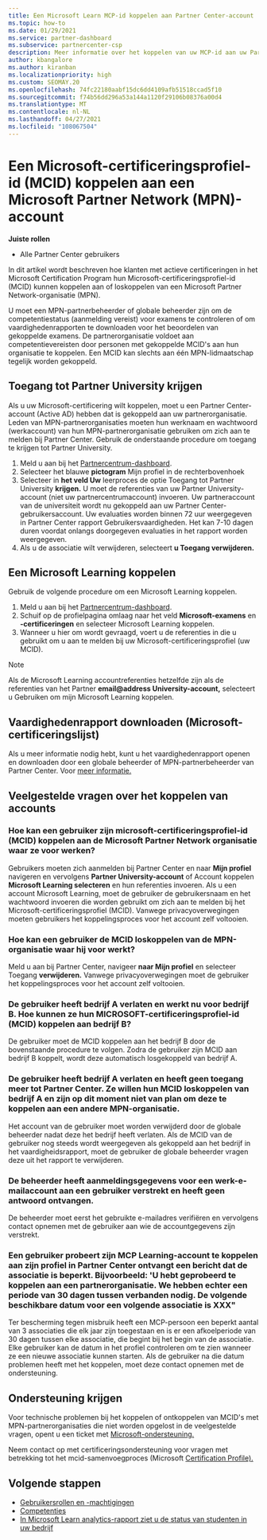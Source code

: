 ```yaml
---
title: Een Microsoft Learn MCP-id koppelen aan Partner Center-account
ms.topic: how-to
ms.date: 01/29/2021
ms.service: partner-dashboard
ms.subservice: partnercenter-csp
description: Meer informatie over het koppelen van uw MCP-id aan uw Partner Center-account, zodat uw bedrijf de trainings- en leertrajecten kan zien die u hebt gevolgd voor competenties.
author: kbangalore
ms.author: kiranban
ms.localizationpriority: high
ms.custom: SEOMAY.20
ms.openlocfilehash: 74fc22180aabf15dc6dd4109afb51518ccad5f10
ms.sourcegitcommit: f74b56dd296a53a144a1120f29106b08376a00d4
ms.translationtype: MT
ms.contentlocale: nl-NL
ms.lasthandoff: 04/27/2021
ms.locfileid: "108067504"
---
```

# <a name="link-or-unlink-a-microsoft-certification-profile-id-mcid-to-a-microsoft-partner-network-mpn-account"></a>Een Microsoft-certificeringsprofiel-id (MCID) koppelen aan een Microsoft Partner Network (MPN)-account

**Juiste rollen**

- Alle Partner Center gebruikers

In dit artikel wordt beschreven hoe klanten met actieve certificeringen in het Microsoft Certification Program hun Microsoft-certificeringsprofiel-id (MCID) kunnen koppelen aan of loskoppelen van een Microsoft Partner Network-organisatie (MPN).

U moet een MPN-partnerbeheerder of [](https://partner.microsoft.com/pcv/partnership/competencies) globale beheerder zijn om de competentiestatus (aanmelding vereist) voor examens te controleren of om vaardighedenrapporten te downloaden voor het beoordelen van gekoppelde examens. De partnerorganisatie voldoet aan competentievereisten door personen met gekoppelde MCID's aan hun organisatie te koppelen. Een MCID kan slechts aan één MPN-lidmaatschap tegelijk worden gekoppeld.

## <a name="get-partner-university-access"></a>Toegang tot Partner University krijgen

Als u uw Microsoft-certificering wilt koppelen, moet u een Partner Center-account (Active AD) hebben dat is gekoppeld aan uw partnerorganisatie. Leden van MPN-partnerorganisaties moeten hun werknaam en wachtwoord (werkaccount) van hun MPN-partnerorganisatie gebruiken om zich aan te melden bij Partner Center.
Gebruik de onderstaande procedure om toegang te krijgen tot Partner University.

1. Meld u aan bij het [Partnercentrum-dashboard](https://partner.microsoft.com/dashboard/).
2. Selecteer het blauwe **pictogram** Mijn profiel in de rechterbovenhoek
3. Selecteer in **het veld Uw** leerproces de optie Toegang tot Partner University **krijgen.** U moet de referenties van uw Partner University-account (niet uw partnercentrumaccount) invoeren. Uw partneraccount van de universiteit wordt nu gekoppeld aan uw Partner Center-gebruikersaccount. Uw evaluaties worden binnen 72 uur weergegeven in Partner Center rapport Gebruikersvaardigheden. Het kan 7-10 dagen duren voordat onlangs doorgegeven evaluaties in het rapport worden weergegeven.
4. Als u de associatie wilt verwijderen, selecteert **u Toegang verwijderen.**

## <a name="associate-a-microsoft-learning-account"></a>Een Microsoft Learning koppelen

Gebruik de volgende procedure om een Microsoft Learning koppelen. 

1. Meld u aan bij het [Partnercentrum-dashboard](https://partner.microsoft.com/dashboard/).
2. Schuif op de profielpagina omlaag naar het veld **Microsoft-examens** en **-certificeringen** en selecteer Microsoft Learning koppelen.
3. Wanneer u hier om wordt gevraagd, voert u de referenties in die u gebruikt om u aan te melden bij uw Microsoft-certificeringsprofiel (uw MCID).

>[!NOTE]
>Als de Microsoft Learning accountreferenties hetzelfde zijn als de referenties van het Partner **email@address University-account,** selecteert u Gebruiken om mijn Microsoft Learning koppelen.

## <a name="download-skills-report-microsoft-certification-list"></a>Vaardighedenrapport downloaden (Microsoft-certificeringslijst)
Als u meer informatie nodig hebt, kunt u het vaardighedenrapport openen en downloaden door een globale beheerder of MPN-partnerbeheerder van Partner Center. Voor [meer informatie.](./mpn-skills-report.md#view-skills-report-data)


## <a name="frequently-asked-questions-about-linking-accounts"></a>Veelgestelde vragen over het koppelen van accounts

### <a name="how-can-a-user-link-their-microsoft-certification-profile-id-mcid-with-the-microsoft-partner-network-mpn-organization-they-work-for"></a>Hoe kan een gebruiker zijn microsoft-certificeringsprofiel-id (MCID) koppelen aan de Microsoft Partner Network organisatie waar ze voor werken?

Gebruikers moeten zich aanmelden bij Partner Center en naar **Mijn profiel** navigeren en vervolgens **Partner University-account** of Account koppelen **Microsoft Learning selecteren** en hun referenties invoeren. Als u een account Microsoft Learning, moet de gebruiker de gebruikersnaam en het wachtwoord invoeren die worden gebruikt om zich aan te melden bij het Microsoft-certificeringsprofiel (MCID). Vanwege privacyoverwegingen moeten gebruikers het koppelingsproces voor het account zelf voltooien.  

### <a name="how-can-a-user-unlink-their-mcid-from-the-mpn-organization-they-work-for"></a>Hoe kan een gebruiker de MCID loskoppelen van de MPN-organisatie waar hij voor werkt?

Meld u aan bij Partner Center, navigeer **naar Mijn profiel** en selecteer Toegang **verwijderen.** Vanwege privacyoverwegingen moet de gebruiker het koppelingsproces voor het account zelf voltooien.

### <a name="the-user-left-company-a-and-now-works-for-company-b-how-can-they-link-their-microsoft-certification-profile-id-mcid-with-company-b"></a>De gebruiker heeft bedrijf A verlaten en werkt nu voor bedrijf B. Hoe kunnen ze hun MICROSOFT-certificeringsprofiel-id (MCID) koppelen aan bedrijf B?

De gebruiker moet de MCID koppelen aan het bedrijf B door de bovenstaande procedure te volgen. Zodra de gebruiker zijn MCID aan bedrijf B koppelt, wordt deze automatisch losgekoppeld van bedrijf A.

### <a name="the-user-left-company-a-and-no-longer-has-access-to-partner-center-they-want-to-unlink-their-mcid-from-company-a-and-are-not-planning-to-link-it-with-another-mpn-organization-at-the-moment"></a>De gebruiker heeft bedrijf A verlaten en heeft geen toegang meer tot Partner Center. Ze willen hun MCID loskoppelen van bedrijf A en zijn op dit moment niet van plan om deze te koppelen aan een andere MPN-organisatie.

Het account van de gebruiker moet worden verwijderd door de globale beheerder nadat deze het bedrijf heeft verlaten. Als de MCID van de gebruiker nog steeds wordt weergegeven als gekoppeld aan het bedrijf in het vaardigheidsrapport, moet de gebruiker de globale beheerder vragen deze uit het rapport te verwijderen.

### <a name="the-admin-provided-sign-in-details-for-a-work-email-account-to-a-user-and-they-have-had-no-response"></a>De beheerder heeft aanmeldingsgegevens voor een werk-e-mailaccount aan een gebruiker verstrekt en heeft geen antwoord ontvangen.

De beheerder moet eerst het gebruikte e-mailadres verifiëren en vervolgens contact opnemen met de gebruiker aan wie de accountgegevens zijn verstrekt.

### <a name="a-user-tries-to-associate-their-mcp-learning-account-to-their-profile-in-partner-center-and-receives-a-message-that-their-association-is-limited-for-example-you-have-attempted-to-associate-with-a-partner-organization-however-we-require-a-period-of-30-days-between-associations-your-next-available-date-for-a-subsequent-association-is-xxx"></a>Een gebruiker probeert zijn MCP Learning-account te koppelen aan zijn profiel in Partner Center ontvangt een bericht dat de associatie is beperkt. Bijvoorbeeld: 'U hebt geprobeerd te koppelen aan een partnerorganisatie. We hebben echter een periode van 30 dagen tussen verbanden nodig. De volgende beschikbare datum voor een volgende associatie is XXX"

Ter bescherming tegen misbruik heeft een MCP-persoon een beperkt aantal van 3 associaties die elk jaar zijn toegestaan en is er een afkoelperiode van 30 dagen tussen elke associatie, die begint bij het begin van de associatie. Elke gebruiker kan de datum in het profiel controleren om te zien wanneer ze een nieuwe associatie kunnen starten. Als de gebruiker na die datum problemen heeft met het koppelen, moet deze contact opnemen met de ondersteuning.  

## <a name="how-to-get-support"></a>Ondersteuning krijgen

Voor technische problemen bij het koppelen of ontkoppelen van MCID's met MPN-partnerorganisaties die niet worden opgelost in de veelgestelde vragen, opent u een ticket met [Microsoft-ondersteuning.](https://partner.microsoft.com/support)

Neem contact op met certificeringsondersteuning voor vragen met betrekking tot het mcid-samenvoegproces (Microsoft [Certification Profile).](https://aka.ms/mcpforum)

## <a name="next-steps"></a>Volgende stappen

- [Gebruikersrollen en -machtigingen](./permissions-overview.md)
- [Competenties](https://partner.microsoft.com/membership/competencies)
- [In Microsoft Learn analytics-rapport ziet u de status van studenten in uw bedrijf](ms-learn-analytics.md)
